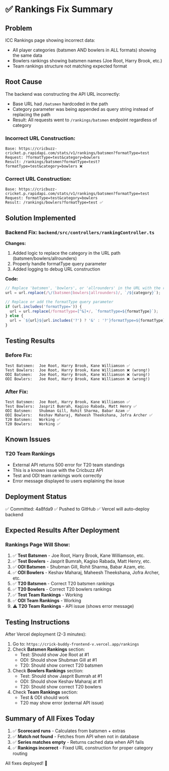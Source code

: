 # ✅ Rankings Fix Summary

## Problem
ICC Rankings page showing incorrect data:
- All player categories (batsmen AND bowlers in ALL formats) showing the same data
- Bowlers rankings showing batsmen names (Joe Root, Harry Brook, etc.)
- Team rankings structure not matching expected format

## Root Cause
The backend was constructing the API URL incorrectly:
- Base URL had `/batsmen` hardcoded in the path
- Category parameter was being appended as query string instead of replacing the path
- Result: All requests went to `/rankings/batsmen` endpoint regardless of category

### Incorrect URL Construction:
```
Base: https://cricbuzz-cricket.p.rapidapi.com/stats/v1/rankings/batsmen?formatType=test
Request: ?formatType=test&category=bowlers
Result: /rankings/batsmen?formatType=test?formatType=test&category=bowlers ❌
```

### Correct URL Construction:
```
Base: https://cricbuzz-cricket.p.rapidapi.com/stats/v1/rankings/batsmen?formatType=test
Request: formatType=test&category=bowlers
Result: /rankings/bowlers?formatType=test ✅
```

## Solution Implemented

### Backend Fix: `backend/src/controllers/rankingController.ts`

**Changes:**
1. Added logic to replace the category in the URL path (batsmen/bowlers/allrounders)
2. Properly handle formatType query parameter
3. Added logging to debug URL construction

**Code:**
```typescript
// Replace 'batsmen', 'bowlers', or 'allrounders' in the URL with the requested category
url = url.replace(/\/(batsmen|bowlers|allrounders)/, `/${category}`);

// Replace or add the formatType query parameter
if (url.includes('formatType=')) {
  url = url.replace(/formatType=[^&]+/, `formatType=${formatType}`);
} else {
  url = `${url}${url.includes('?') ? '&' : '?'}formatType=${formatType}`;
}
```

## Testing Results

### Before Fix:
```
Test Batsmen:  Joe Root, Harry Brook, Kane Williamson ✅
Test Bowlers:  Joe Root, Harry Brook, Kane Williamson ❌ (wrong!)
ODI Batsmen:   Joe Root, Harry Brook, Kane Williamson ❌ (wrong!)
ODI Bowlers:   Joe Root, Harry Brook, Kane Williamson ❌ (wrong!)
```

### After Fix:
```
Test Batsmen:  Joe Root, Harry Brook, Kane Williamson ✅
Test Bowlers:  Jasprit Bumrah, Kagiso Rabada, Matt Henry ✅
ODI Batsmen:   Shubman Gill, Rohit Sharma, Babar Azam ✅
ODI Bowlers:   Keshav Maharaj, Maheesh Theekshana, Jofra Archer ✅
T20 Batsmen:   Working ✅
T20 Bowlers:   Working ✅
```

## Known Issues

### T20 Team Rankings
- External API returns 500 error for T20 team standings
- This is a known issue with the Cricbuzz API
- Test and ODI team rankings work correctly
- Error message displayed to users explaining the issue

## Deployment Status
✅ Committed: 4a8fda9
✅ Pushed to GitHub
✅ Vercel will auto-deploy backend

## Expected Results After Deployment

### Rankings Page Will Show:
1. ✅ **Test Batsmen** - Joe Root, Harry Brook, Kane Williamson, etc.
2. ✅ **Test Bowlers** - Jasprit Bumrah, Kagiso Rabada, Matt Henry, etc.
3. ✅ **ODI Batsmen** - Shubman Gill, Rohit Sharma, Babar Azam, etc.
4. ✅ **ODI Bowlers** - Keshav Maharaj, Maheesh Theekshana, Jofra Archer, etc.
5. ✅ **T20 Batsmen** - Correct T20 batsmen rankings
6. ✅ **T20 Bowlers** - Correct T20 bowlers rankings
7. ✅ **Test Team Rankings** - Working
8. ✅ **ODI Team Rankings** - Working
9. ⚠️ **T20 Team Rankings** - API issue (shows error message)

## Testing Instructions

After Vercel deployment (2-3 minutes):

1. Go to: `https://crick-buddy-frontend-v.vercel.app/rankings`
2. Check **Batsmen Rankings** section:
   - Test: Should show Joe Root at #1
   - ODI: Should show Shubman Gill at #1
   - T20: Should show correct T20 batsmen
3. Check **Bowlers Rankings** section:
   - Test: Should show Jasprit Bumrah at #1
   - ODI: Should show Keshav Maharaj at #1
   - T20: Should show correct T20 bowlers
4. Check **Team Rankings** section:
   - Test & ODI should work
   - T20 may show error (external API issue)

## Summary of All Fixes Today

1. ✅ **Scorecard runs** - Calculates from batsmen + extras
2. ✅ **Match not found** - Fetches from API when not in database
3. ✅ **Series matches empty** - Returns cached data when API fails
4. ✅ **Rankings incorrect** - Fixed URL construction for proper category routing

All fixes deployed! 🚀
